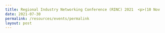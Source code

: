 ```yaml
---
title: Regional Industry Networking Conference (RINC) 2021  <p>(10 Nov 2021)</p>
date: 2021-07-30
permalink: /resources/events/permalink
layout: post
---
```


